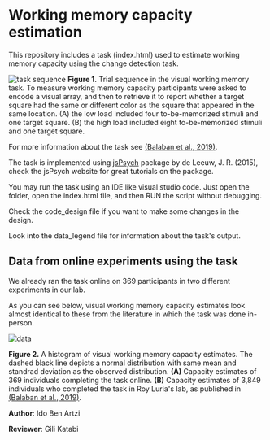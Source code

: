 <h1>Working memory capacity estimation </h1>
This repository includes a task (index.html) used to estimate working memory capacity using the change detection task.

![task sequence](https://github.com/shahar-lab/working_memory_capacity_change_detection_task/blob/main/figure1.png?raw=true)
**Figure 1.** Trial sequence in the visual working memory task. To measure working memory capacity participants were asked to encode a visual array, and then to retrieve it to report whether a target square had the same or different color as the square that appeared in the same location. (A) the low load included four to-be-memorized stimuli and one target square. (B) the high load included eight to-be-memorized stimuli and one target square.

For more information about the task see <a href="https://pubmed.ncbi.nlm.nih.gov/31234117/">(Balaban et al., 2019)</a>.

The task is implemented using  <a href="https://www.jspsych.org/7.1/tutorials/hello-world/">jsPsych</a> package by de Leeuw, J. R. (2015), check the jsPsych website for great tutorials on the package. 

You may run the task using an IDE like visual studio code. Just open the folder, open the index.html file, and then RUN the script without debugging.

Check the code_design file if you want to make some changes in the design. 

Look into the data_legend file for information about the task's output.

<h2> Data from online experiments using the task </h2>

We already ran the task online on 369 participants in two different experiments in our lab.

As you can see below, visual working memory capacity estimates look almost identical to these from the literature in which the task was done in-person.

![data](https://github.com/shahar-lab/working_memory_capacity_change_detection_task/blob/main/figure2.png?raw=true)

**Figure 2.** A histogram of visual working memory capacity estimates. The dashed black line depicts a normal distribution with same mean and standrad deviation as the observed distribution. **(A)** Capacity estimates of 369 individuals completing the task online. **(B)** Capacity estimates of 3,849 individuals who completed the task in Roy Luria's lab, as published in <a href="https://pubmed.ncbi.nlm.nih.gov/31234117/">(Balaban et al., 2019)</a>. 

**Author**: Ido Ben Artzi

**Reviewer**: Gili Katabi
